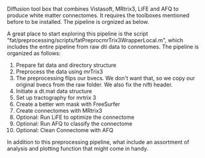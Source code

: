 ﻿Diffusion tool box that combines Vistasoft, MRtrix3, LiFE and AFQ to produce white matter connectomes. It requires the toolboxes mentioned before to be installed. The pipeline is orgnized as below. 
 
A great place to start exploring this pipeline is the script "fat/preprocessing/scripts/fatPreprocmrTrix3WrapperLocal.m", which includes the entire pipeline from raw dti data to connetomes. The pipeline is organized as follows:


1) Prepare fat data and directory structure
2) Preprocess the data using mrTrix3
3) The preprocessing flips our bvecs. We don't want that, so we copy our original bvecs from the raw folder. We also fix the nifti header.
4) Initiate a dt.mat data structure
5) Set up tractography for mrtrix 3
6) Create a better wm mask with FreeSurfer
7) Create connectomes with MRtrix3
8) Optional: Run LiFE to optimize the connectome
9) Optional: Run AFQ to classify the connectome
10) Optional: Clean Connectome with AFQ

In addition to this preprocessing pipeline, what include an assortment of analysis and plotting function that might come in handy.

